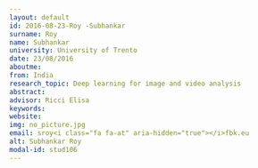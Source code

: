 ```yaml
---
layout: default 
id: 2016-08-23-Roy -Subhankar
surname: Roy 
name: Subhankar
university: University of Trento
date: 23/08/2016
aboutme: 
from: India
research_topic: Deep learning for image and video analysis
abstract: 
advisor: Ricci Elisa 
keywords: 
website: 
img: no_picture.jpg
email: sroy<i class="fa fa-at" aria-hidden="true"></i>fbk.eu
alt: Subhankar Roy 
modal-id: stud106
---
```

